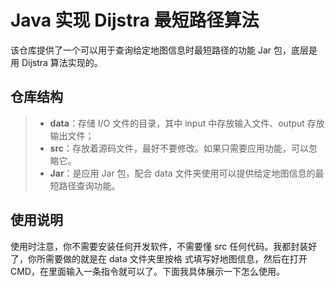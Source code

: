 # Java 实现 Dijstra 最短路径算法

该仓库提供了一个可以用于查询给定地图信息时最短路径的功能 Jar 包，底层是用 Dijstra 算法实现的。

## 仓库结构

> + **data**：存储 I/O 文件的目录，其中 input 中存放输入文件、output 存放输出文件；
> + **src**：存放着源码文件，最好不要修改。如果只需要应用功能，可以忽略它。
> + **Jar**：是应用 Jar 包，配合 data 文件夹使用可以提供给定地图信息的最短路径查询功能。

## 使用说明

使用时注意，你不需要安装任何开发软件，不需要懂 src 任何代码。我都封装好了，你所需要做的就是在 data 文件夹里按格
式填写好地图信息，然后在打开 CMD，在里面输入一条指令就可以了。下面我具体展示一下怎么使用。
